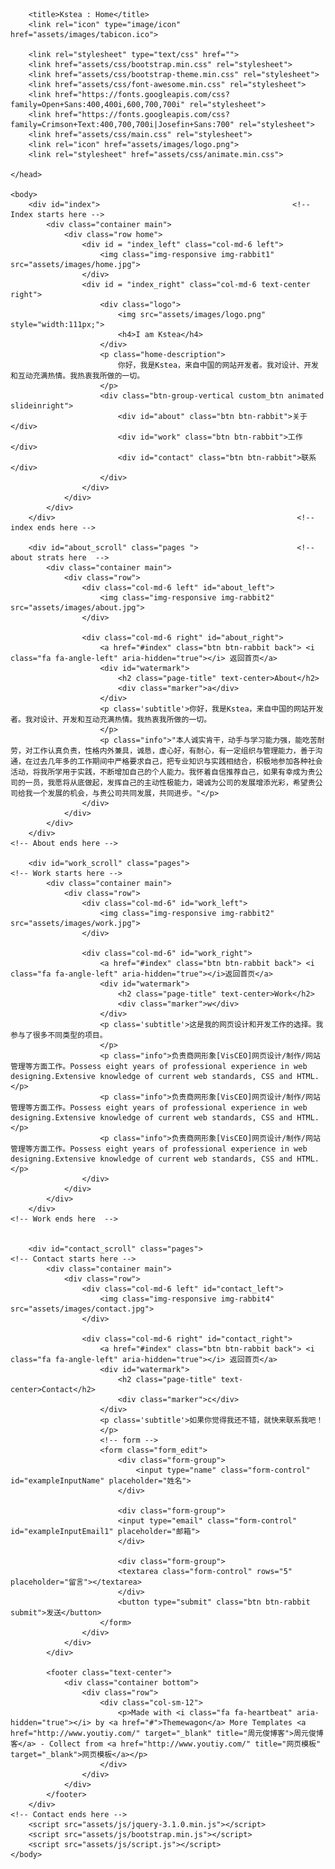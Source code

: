 <!DOCTYPE html>
<html lang="en">
    <head>
        <meta charset="utf-8">
        <meta http-equiv="X-UA-Compatible" content="IE=edge">
        <meta name="viewport" content="width=device-width, initial-scale=1">

        <title>Kstea : Home</title>
        <link rel="icon" type="image/icon" href="assets/images/tabicon.ico">

        <link rel="stylesheet" type="text/css" href="">
        <link href="assets/css/bootstrap.min.css" rel="stylesheet">
        <link href="assets/css/bootstrap-theme.min.css" rel="stylesheet">
        <link href="assets/css/font-awesome.min.css" rel="stylesheet">
        <link href="https://fonts.googleapis.com/css?family=Open+Sans:400,400i,600,700,700i" rel="stylesheet">
        <link href="https://fonts.googleapis.com/css?family=Crimson+Text:400,700,700i|Josefin+Sans:700" rel="stylesheet">
        <link href="assets/css/main.css" rel="stylesheet">
        <link rel="icon" href="assets/images/logo.png">
        <link rel="stylesheet" href="assets/css/animate.min.css">
        
    </head>

    <body>
        <div id="index">                                           <!-- Index starts here -->
            <div class="container main">
                <div class="row home">
                    <div id = "index_left" class="col-md-6 left">
                        <img class="img-responsive img-rabbit1" src="assets/images/home.jpg">
                    </div>
                    <div id = "index_right" class="col-md-6 text-center right">
                        <div class="logo">
                            <img src="assets/images/logo.png" style="width:111px;">
                            <h4>I am Kstea</h4>
                        </div>
                        <p class="home-description">
                            你好，我是Kstea，来自中国的网站开发者。我对设计、开发和互动充满热情。我热衷我所做的一切。
                        </p>
                        <div class="btn-group-vertical custom_btn animated slideinright">
                            <div id="about" class="btn btn-rabbit">关于</div>
                            <div id="work" class="btn btn-rabbit">工作</div>
                            <div id="contact" class="btn btn-rabbit">联系</div>
                        </div>      
                    </div>
                </div>
            </div>
        </div>                                                      <!-- index ends here -->

        <div id="about_scroll" class="pages ">                      <!-- about strats here  -->
            <div class="container main">
                <div class="row">
                    <div class="col-md-6 left" id="about_left">
                        <img class="img-responsive img-rabbit2" src="assets/images/about.jpg">
                    </div>

                    <div class="col-md-6 right" id="about_right">
                        <a href="#index" class="btn btn-rabbit back"> <i class="fa fa-angle-left" aria-hidden="true"></i> 返回首页</a>
                        <div id="watermark">
                            <h2 class="page-title" text-center>About</h2>
                            <div class="marker">a</div>
                        </div>
                        <p class='subtitle'>你好，我是Kstea，来自中国的网站开发者。我对设计、开发和互动充满热情。我热衷我所做的一切。
                        </p>
                        <p class="info">"本人诚实肯干，动手与学习能力强，能吃苦耐劳，对工作认真负责，性格内外兼具，诚恳，虚心好，有耐心，有一定组织与管理能力，善于沟通，在过去几年多的工作期间中严格要求自己，把专业知识与实践相结合，枳极地参加各种社会活动，将我所学用于实践，不断增加自己的个人能力。我怀着自信推荐自己，如果有幸成为贵公司的一员，我愿将从底做起，发挥自己的主动性极能力，竭诚为公司的发展增添光彩，希望贵公司给我一个发展的机会，与贵公司共同发展，共同进步。"</p>  
                    </div>
                </div>
            </div>            
        </div>                                                                <!-- About ends here -->
        
        <div id="work_scroll" class="pages">                                  <!-- Work starts here -->
            <div class="container main">
                <div class="row">
                    <div class="col-md-6" id="work_left">
                        <img class="img-responsive img-rabbit2" src="assets/images/work.jpg">
                    </div>

                    <div class="col-md-6" id="work_right">
						<a href="#index" class="btn btn-rabbit back"> <i class="fa fa-angle-left" aria-hidden="true"></i>返回首页</a>
                        <div id="watermark">
                            <h2 class="page-title" text-center>Work</h2>
                            <div class="marker">w</div>
                        </div>
                        <p class='subtitle'>这是我的网页设计和开发工作的选择。我参与了很多不同类型的项目。
                        </p>
                        <p class="info">负责商网形象[VisCEO]网页设计/制作/网站管理等方面工作。Possess eight years of professional experience in web designing.Extensive knowledge of current web standards, CSS and HTML.</p>
						<p class="info">负责商网形象[VisCEO]网页设计/制作/网站管理等方面工作。Possess eight years of professional experience in web designing.Extensive knowledge of current web standards, CSS and HTML.</p>
						<p class="info">负责商网形象[VisCEO]网页设计/制作/网站管理等方面工作。Possess eight years of professional experience in web designing.Extensive knowledge of current web standards, CSS and HTML.</p>
                    </div>
                </div>
            </div>    
        </div>                                                                 <!-- Work ends here  -->


        <div id="contact_scroll" class="pages">                             <!-- Contact starts here -->
            <div class="container main">
                <div class="row">
                    <div class="col-md-6 left" id="contact_left">
                        <img class="img-responsive img-rabbit4" src="assets/images/contact.jpg">
                    </div>

                    <div class="col-md-6 right" id="contact_right">
                        <a href="#index" class="btn btn-rabbit back"> <i class="fa fa-angle-left" aria-hidden="true"></i> 返回首页</a>
                        <div id="watermark">
                            <h2 class="page-title" text-center>Contact</h2>
                            <div class="marker">c</div>
                        </div>
                        <p class='subtitle'>如果你觉得我还不错，就快来联系我吧！
                        </p>
                        <!-- form -->
                        <form class="form_edit"> 
                            <div class="form-group">
                                <input type="name" class="form-control" id="exampleInputName" placeholder="姓名">
                            </div>

                            <div class="form-group">
                            <input type="email" class="form-control" id="exampleInputEmail1" placeholder="邮箱">
                            </div>

                            <div class="form-group">
                            <textarea class="form-control" rows="5" placeholder="留言"></textarea>
                            </div>
                            <button type="submit" class="btn btn-rabbit submit">发送</button>
                        </form>
                    </div>
                </div>
            </div>
       
            <footer class="text-center">
                <div class="container bottom">
                    <div class="row">
                        <div class="col-sm-12">
                            <p>Made with <i class="fa fa-heartbeat" aria-hidden="true"></i> by <a href="#">Themewagon</a> More Templates <a href="http://www.youtiy.com/" target="_blank" title="周元俊博客">周元俊博客</a> - Collect from <a href="http://www.youtiy.com/" title="网页模板" target="_blank">网页模板</a></p>
                        </div>
                    </div>
                </div>
            </footer>
        </div>                                                              <!-- Contact ends here -->
        <script src="assets/js/jquery-3.1.0.min.js"></script>
        <script src="assets/js/bootstrap.min.js"></script>
        <script src="assets/js/script.js"></script>
    </body>
</html>
